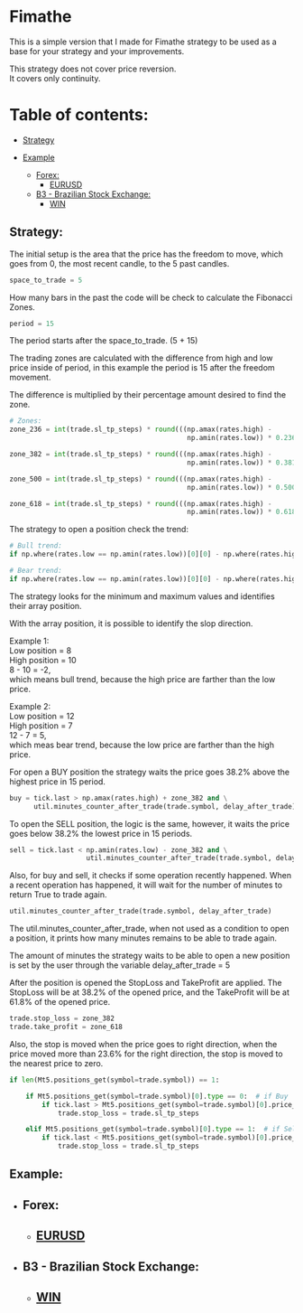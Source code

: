 
# Fimathe

This is a simple version that I made for Fimathe strategy to be used as a base for your strategy
and your improvements.

This strategy does not cover price reversion.  
It covers only continuity.

# Table of contents:

- [Strategy](#strategy)

- [Example](#example)
  - [Forex:](#forex)
    - [EURUSD](#eurusd)
  - [B3 - Brazilian Stock Exchange:](#b3---brazilian-stock-exchange)
    - [WIN](#win)
    

  

## Strategy:

The initial setup is the area that the price has the freedom to move, which goes from 0, the most recent candle,
to the 5 past candles.
```python
space_to_trade = 5
```

How many bars in the past the code will be check to calculate the Fibonacci Zones.
```python
period = 15
```
The period starts after the space_to_trade. (5 + 15)


The trading zones are calculated with the difference from high and low price inside of period, in this example
the period is 15 after the freedom movement. 

The difference is multiplied by their percentage amount desired to find the zone.
```python
# Zones:
zone_236 = int(trade.sl_tp_steps) * round(((np.amax(rates.high) -
                                            np.amin(rates.low)) * 0.236) / int(trade.sl_tp_steps))  # 23.60%

zone_382 = int(trade.sl_tp_steps) * round(((np.amax(rates.high) -
                                            np.amin(rates.low)) * 0.381) / int(trade.sl_tp_steps))  # 38.20%

zone_500 = int(trade.sl_tp_steps) * round(((np.amax(rates.high) -
                                            np.amin(rates.low)) * 0.500) / int(trade.sl_tp_steps))  # 50.00%

zone_618 = int(trade.sl_tp_steps) * round(((np.amax(rates.high) -
                                            np.amin(rates.low)) * 0.618) / int(trade.sl_tp_steps))  # 61.80%
```

The strategy to open a position check the trend:
```python
# Bull trend:
if np.where(rates.low == np.amin(rates.low))[0][0] - np.where(rates.high == np.amax(rates.high))[0][0] < 0:

# Bear trend:
if np.where(rates.low == np.amin(rates.low))[0][0] - np.where(rates.high == np.amax(rates.high))[0][0] > 0:
```
The strategy looks for the minimum and maximum values and identifies their array position.

With the array position, it is possible to identify the slop direction.

Example 1:  
Low position = 8  
High position = 10  
8 - 10 = -2,  
which means bull trend, because the high price are farther than the low price.

Example 2:  
Low position = 12  
High position = 7  
12 - 7 = 5,   
which meas bear trend, because the low price are farther than the high price.

For open a BUY position the strategy waits the price goes 38.2% above the highest price in 15 period.
```python
buy = tick.last > np.amax(rates.high) + zone_382 and \
      util.minutes_counter_after_trade(trade.symbol, delay_after_trade)
```

To open the SELL position, the logic is the same, however, it waits the price goes below 38.2% the
lowest price in 15 periods.
```python
sell = tick.last < np.amin(rates.low) - zone_382 and \
                   util.minutes_counter_after_trade(trade.symbol, delay_after_trade)
```
Also, for buy and sell, it checks if some operation recently happened. 
When a recent operation has happened, it will wait for the number of minutes to return True to trade again.
```python
util.minutes_counter_after_trade(trade.symbol, delay_after_trade)
```
The util.minutes_counter_after_trade, when not used as a condition to open a position, it prints how many minutes
remains to be able to trade again.

The amount of minutes the strategy waits to be able to open a new position is set by the user
through the variable delay_after_trade = 5

After the position is opened the StopLoss and TakeProfit are applied.
The StopLoss will be at 38.2% of the opened price, and the TakeProfit will be at 61.8% of the opened price.
```python
trade.stop_loss = zone_382
trade.take_profit = zone_618
```

Also, the stop is moved when the price goes to right direction, when the price moved more than 23.6% for the right
direction, the stop is moved to the nearest price to zero. 
```python
if len(Mt5.positions_get(symbol=trade.symbol)) == 1:

    if Mt5.positions_get(symbol=trade.symbol)[0].type == 0:  # if Buy
        if tick.last > Mt5.positions_get(symbol=trade.symbol)[0].price_open + zone_236:
            trade.stop_loss = trade.sl_tp_steps

    elif Mt5.positions_get(symbol=trade.symbol)[0].type == 1:  # if Sell
        if tick.last < Mt5.positions_get(symbol=trade.symbol)[0].price_open - zone_236:
            trade.stop_loss = trade.sl_tp_steps
```

## Example:

- ## Forex:
  - ## [EURUSD](https://github.com/Joaopeuko/Mql5-Python-Integration/blob/master/examples_of_expert_advisor/Fimathe/eurusd_fimathe.py)
- ## B3 - Brazilian Stock Exchange:
  - ## [WIN](https://github.com/Joaopeuko/Mql5-Python-Integration/blob/master/examples_of_expert_advisor/Fimathe/win_fimathe.py)
